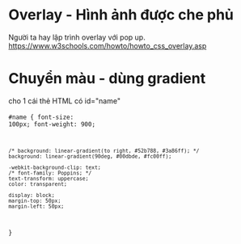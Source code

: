 # Overlay - Hình ảnh được che phủ
Người ta hay lập trình overlay với pop up.<br>
https://www.w3schools.com/howto/howto_css_overlay.asp

# Chuyển màu - dùng gradient
cho 1 cái thẻ HTML có id="name"<br><br>
<code>#name {
    font-size: 100px;
    font-weight: 900;
    
    /* background: linear-gradient(to right, #52b788, #3a86ff); */
    background: linear-gradient(90deg, #00dbde, #fc00ff);
    
    -webkit-background-clip: text;
    /* font-family: Poppins; */
    text-transform: uppercase;
    color: transparent;

    display: block;
    margin-top: 50px;
    margin-left: 50px;
}</code>
